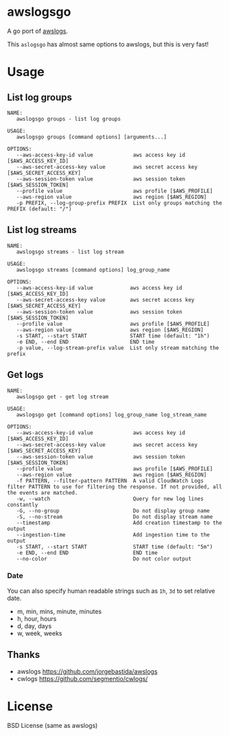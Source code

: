 # awslogsgo

A go port of [awslogs](https://github.com/jorgebastida/awslogs).

This `aslogsgo` has almost same options to awslogs, but this is very fast!

# Usage

## List log groups

```
NAME:
   awslogsgo groups - list log groups

USAGE:
   awslogsgo groups [command options] [arguments...]

OPTIONS:
   --aws-access-key-id value             aws access key id [$AWS_ACCESS_KEY_ID]
   --aws-secret-access-key value         aws secret access key [$AWS_SECRET_ACCESS_KEY]
   --aws-session-token value             aws session token [$AWS_SESSION_TOKEN]
   --profile value                       aws profile [$AWS_PROFILE]
   --aws-region value                    aws region [$AWS_REGION]
   -p PREFIX, --log-group-prefix PREFIX  List only groups matching the PREFIX (default: "/")
 ```

## List log streams

```
NAME:
   awslogsgo streams - list log stream

USAGE:
   awslogsgo streams [command options] log_group_name

OPTIONS:
   --aws-access-key-id value            aws access key id [$AWS_ACCESS_KEY_ID]
   --aws-secret-access-key value        aws secret access key [$AWS_SECRET_ACCESS_KEY]
   --aws-session-token value            aws session token [$AWS_SESSION_TOKEN]
   --profile value                      aws profile [$AWS_PROFILE]
   --aws-region value                   aws region [$AWS_REGION]
   -s START, --start START              START time (default: "1h")
   -e END, --end END                    END time
   -p value, --log-stream-prefix value  List only stream matching the prefix
```

## Get logs
```
NAME:
   awslogsgo get - get log stream

USAGE:
   awslogsgo get [command options] log_group_name log_stream_name

OPTIONS:
   --aws-access-key-id value             aws access key id [$AWS_ACCESS_KEY_ID]
   --aws-secret-access-key value         aws secret access key [$AWS_SECRET_ACCESS_KEY]
   --aws-session-token value             aws session token [$AWS_SESSION_TOKEN]
   --profile value                       aws profile [$AWS_PROFILE]
   --aws-region value                    aws region [$AWS_REGION]
   -f PATTERN, --filter-pattern PATTERN  A valid CloudWatch Logs filter PATTERN to use for filtering the response. If not provided, all the events are matched.
   -w, --watch                           Query for new log lines constantly
   -G, --no-group                        Do not display group name
   -S, --no-stream                       Do not display stream name
   --timestamp                           Add creation timestamp to the output
   --ingestion-time                      Add ingestion time to the output
   -s START, --start START               START time (default: "5m")
   -e END, --end END                     END time
   --no-color                            Do not color output
```

### Date

You can also specify human readable strings such as `1h`, `3d` to set relative date.

- m, min, mins, minute, minutes
- h, hour, hours
- d, day, days
- w, week, weeks

## Thanks

- awslogs https://github.com/jorgebastida/awslogs
- cwlogs https://github.com/segmentio/cwlogs/

# License

BSD License (same as awslogs)
